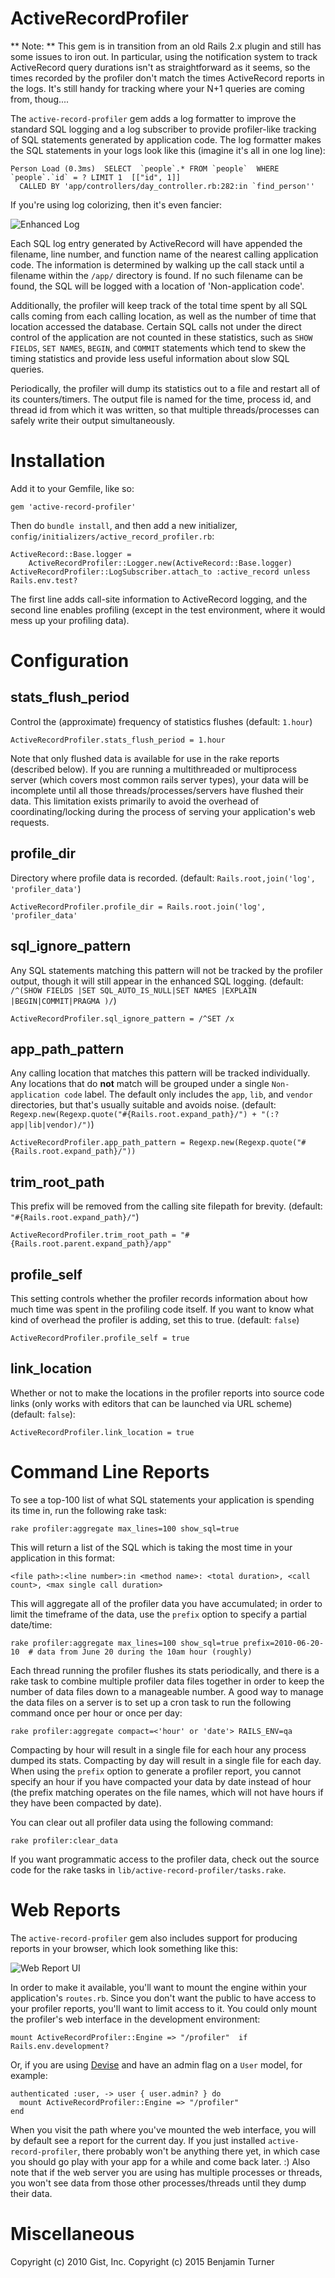 ActiveRecordProfiler
====================
** Note: ** This gem is in transition from an old Rails 2.x plugin and still has some issues to iron out. In particular, using the notification system to track ActiveRecord query durations isn't as straightforward as it seems, so the times recorded by the profiler don't match the times ActiveRecord reports in the logs. It's still handy for tracking where your N+1 queries are coming from, thoug....

The `active-record-profiler` gem adds a log formatter to improve the standard SQL logging and a log subscriber to provide profiler-like tracking of SQL statements generated by application code. The log formatter makes the SQL statements in your logs look like this (imagine it's all in one log line):

    Person Load (0.3ms)  SELECT  `people`.* FROM `people`  WHERE `people`.`id` = ? LIMIT 1  [["id", 1]] 
      CALLED BY 'app/controllers/day_controller.rb:282:in `find_person''

If you're using log colorizing, then it's even fancier:

![Enhanced Log](./screenshots/enhanced-log.png?raw=true)

Each SQL log entry generated by ActiveRecord will have appended the filename, line number, and function name of the nearest calling application code. The information is determined by walking up the call stack until a filename within the `/app/` directory is found. If no such filename can be found, the SQL will be logged with a location of 'Non-application code'.

Additionally, the profiler will keep track of the total time spent by all SQL calls coming from each calling location, as well as the number of time that location accessed the database. Certain SQL calls not under the direct control of the application are not counted in these statistics, such as `SHOW FIELDS`, `SET NAMES`, `BEGIN`, and `COMMIT` statements which tend to skew the timing statistics and provide less useful information about slow SQL queries.

Periodically, the profiler will dump its statistics out to a file and restart all of its counters/timers. The output file is named for the time, process id, and thread id from which it was written, so that multiple threads/processes can safely write their output simultaneously.

Installation
============
Add it to your Gemfile, like so:

    gem 'active-record-profiler'

Then do `bundle install`, and then add a new initializer, `config/initializers/active_record_profiler.rb`:

    ActiveRecord::Base.logger =
        ActiveRecordProfiler::Logger.new(ActiveRecord::Base.logger)
    ActiveRecordProfiler::LogSubscriber.attach_to :active_record unless Rails.env.test?

The first line adds call-site information to ActiveRecord logging, and the second line enables profiling (except in the test environment, where it would mess up your profiling data).

Configuration
=============

## stats_flush_period ##
Control the (approximate) frequency of statistics flushes (default: `1.hour`)

    ActiveRecordProfiler.stats_flush_period = 1.hour

Note that only flushed data is available for use in the rake reports (described below). If you are running a multithreaded or multiprocess server (which covers most common rails server types), your data will be incomplete until all those threads/processes/servers have flushed their data. This limitation exists primarily to avoid the overhead of coordinating/locking during the process of serving your application's web requests.

## profile_dir ##
Directory where profile data is recorded. (default: `Rails.root,join('log', 'profiler_data'`)

    ActiveRecordProfiler.profile_dir = Rails.root.join('log', 'profiler_data'

## sql_ignore_pattern ##
Any SQL statements matching this pattern will not be tracked by the profiler output, though it will still appear in the enhanced SQL logging. (default: `/^(SHOW FIELDS |SET SQL_AUTO_IS_NULL|SET NAMES |EXPLAIN |BEGIN|COMMIT|PRAGMA )/`)

    ActiveRecordProfiler.sql_ignore_pattern = /^SET /x

## app_path_pattern ##
 Any calling location that matches this pattern will be tracked individually. Any locations that do __not__ match will be grouped under a single `Non-application code` label. The default only includes the `app`, `lib`, and `vendor` directories, but that's usually suitable and avoids noise. (default: `Regexp.new(Regexp.quote("#{Rails.root.expand_path}/") + "(:?app|lib|vendor)/")`)

    ActiveRecordProfiler.app_path_pattern = Regexp.new(Regexp.quote("#{Rails.root.expand_path}/"))

## trim_root_path ##
This prefix will be removed from the calling site filepath for brevity. (default: `"#{Rails.root.expand_path}/"`)

    ActiveRecordProfiler.trim_root_path = "#{Rails.root.parent.expand_path}/app"

## profile_self ##
This setting controls whether the profiler records information about how much time was spent in the profiling code itself. If you want to know what kind of overhead the profiler is adding, set this to true. (default: `false`)

    ActiveRecordProfiler.profile_self = true


## link_location ##
Whether or not to make the locations in the profiler reports into source code links (only works with editors that can be launched via URL scheme) (default: `false`):

    ActiveRecordProfiler.link_location = true


Command Line Reports
====================
To see a top-100 list of what SQL statements your application is spending its time in, run the following rake task:

    rake profiler:aggregate max_lines=100 show_sql=true

This will return a list of the SQL which is taking the most time in your application in this format:

    <file path>:<line number>:in <method name>: <total duration>, <call count>, <max single call duration>

This will aggregate all of the profiler data you have accumulated; in order to limit the timeframe of the data, use the `prefix` option to specify a partial date/time:

    rake profiler:aggregate max_lines=100 show_sql=true prefix=2010-06-20-10  # data from June 20 during the 10am hour (roughly)

Each thread running the profiler flushes its stats periodically, and there is a rake task to combine multiple profiler data files together in order to keep the number of data files down to a manageable number. A good way to manage the data files on a server is to set up a cron task to run the following command once per hour or once per day:

    rake profiler:aggregate compact=<'hour' or 'date'> RAILS_ENV=qa

Compacting by hour will result in a single file for each hour any process dumped its stats. Compacting by day will result in a single file for each day. When using the `prefix` option to generate a profiler report, you cannot specify an hour if you have compacted your data by date instead of hour (the prefix matching operates on the file names, which will not have hours if they have been compacted by date).

You can clear out all profiler data using the following command:

    rake profiler:clear_data
  
If you want programmatic access to the profiler data, check out the source code for the rake tasks in `lib/active-record-profiler/tasks.rake`.


Web Reports
===========

The `active-record-profiler` gem also includes support for producing reports in your browser, which look something like this:

![Web Report UI](./screenshots/web-reports.png?raw=true)
 
In order to make it available, you'll want to mount the engine within your application's `routes.rb`. Since you don't want the public to have access to your profiler reports, you'll want to limit access to it. You could only mount the profiler's web interface in the development environment:

    mount ActiveRecordProfiler::Engine => "/profiler"  if Rails.env.development?

Or, if you are using [Devise](https://github.com/plataformatec/devise) and have an admin flag on a `User` model, for example:

    authenticated :user, -> user { user.admin? } do
      mount ActiveRecordProfiler::Engine => "/profiler"
    end

When you visit the path where you've mounted the web interface, you will by default see a report for the current day. If you just installed `active-record-profiler`, there probably won't be anything there yet, in which case you should go play with your app for a while and come back later. :) Also note that if the web server you are using has multiple processes or threads, you won't see data from those other processes/threads until they dump their data.

Miscellaneous
=============

Copyright (c) 2010 Gist, Inc.
Copyright (c) 2015 Benjamin Turner

